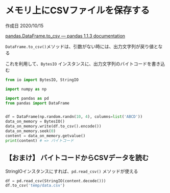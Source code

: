 # メモリ上にCSVファイルを保存する

作成日 2020/10/15

[pandas\.DataFrame\.to\_csv — pandas 1\.1\.3 documentation](https://pandas.pydata.org/pandas-docs/stable/reference/api/pandas.DataFrame.to_csv.html)

`DataFrame.to_csv()`メソッドは、引数がない時には、出力文字列が戻り値となる

これを利用して、`BytesIO` インスタンスに、出力文字列のバイトコードを書き込む

```python
from io import BytesIO, StringIO

import numpy as np

import pandas as pd
from pandas import DataFrame


df = DataFrame(np.random.randn(10, 4), columns=list('ABCD'))
data_on_memory = BytesIO()
data_on_memory.write(df.to_csv().encode())
data_on_memory.seek(0)
content = data_on_memory.getvalue()
print(content) # => バイトコード
```

## 【おまけ】 バイトコードからCSVデータを読む

StringIOインスタンスにすれば、`pd.read_csv()` メソッドが使える

```python
df = pd.read_csv(StringIO(content.decode()))
df.to_csv('temp/data.csv')
```
